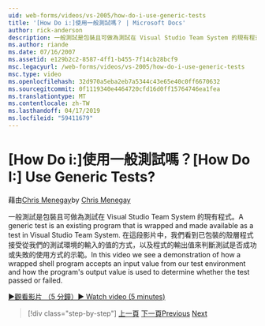 ```yaml
---
uid: web-forms/videos/vs-2005/how-do-i-use-generic-tests
title: '[How Do i:]使用一般測試嗎？ | Microsoft Docs'
author: rick-anderson
description: 一般測試是包裝且可做為測試在 Visual Studio Team System 的現有程式。 在這段影片中，我們看到方式的示範...
ms.author: riande
ms.date: 07/16/2007
ms.assetid: e129b2c2-8587-4ff1-b455-7f14cb28bcf9
msc.legacyurl: /web-forms/videos/vs-2005/how-do-i-use-generic-tests
msc.type: video
ms.openlocfilehash: 32d970a5eba2eb7a5344c43e65e40c0ff6670632
ms.sourcegitcommit: 0f1119340e4464720cfd16d0ff15764746ea1fea
ms.translationtype: MT
ms.contentlocale: zh-TW
ms.lasthandoff: 04/17/2019
ms.locfileid: "59411679"
---
```

# <a name="how-do-i-use-generic-tests"></a><span data-ttu-id="b3a50-105">[How Do i:]使用一般測試嗎？</span><span class="sxs-lookup"><span data-stu-id="b3a50-105">[How Do I:] Use Generic Tests?</span></span>

<span data-ttu-id="b3a50-106">藉由[Chris Menegay](https://twitter.com/CMenegay)</span><span class="sxs-lookup"><span data-stu-id="b3a50-106">by [Chris Menegay](https://twitter.com/CMenegay)</span></span>

<span data-ttu-id="b3a50-107">一般測試是包裝且可做為測試在 Visual Studio Team System 的現有程式。</span><span class="sxs-lookup"><span data-stu-id="b3a50-107">A generic test is an existing program that is wrapped and made available as a test in Visual Studio Team System.</span></span> <span data-ttu-id="b3a50-108">在這段影片中，我們看到已包裝的殼層程式接受從我們的測試環境的輸入的值的方式，以及程式的輸出值來判斷測試是否成功或失敗的使用方式的示範。</span><span class="sxs-lookup"><span data-stu-id="b3a50-108">In this video we see a demonstration of how a wrapped shell program accepts an input value from our test environment and how the program's output value is used to determine whether the test passed or failed.</span></span>

[<span data-ttu-id="b3a50-109">&#9654;觀看影片 （5 分鐘）</span><span class="sxs-lookup"><span data-stu-id="b3a50-109">&#9654; Watch video (5 minutes)</span></span>](https://channel9.msdn.com/Blogs/ASP-NET-Site-Videos/how-do-i-use-generic-tests)

> [!div class="step-by-step"]
> <span data-ttu-id="b3a50-110">[上一頁](how-do-i-enforce-coding-standards-with-code-analysis.md)
> [下一頁](how-do-i-publish-and-analyze-test-results.md)</span><span class="sxs-lookup"><span data-stu-id="b3a50-110">[Previous](how-do-i-enforce-coding-standards-with-code-analysis.md)
[Next](how-do-i-publish-and-analyze-test-results.md)</span></span>
